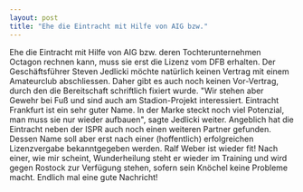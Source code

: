 ```yaml
---
layout: post
title: "Ehe die Eintracht mit Hilfe von AIG bzw."
---
```


Ehe die Eintracht mit Hilfe von AIG bzw. deren Tochterunternehmen Octagon rechnen kann, muss sie erst die Lizenz vom DFB erhalten. Der Geschäftsführer Steven Jedlicki möchte natürlich keinen Vertrag mit einem Amateurclub abschliessen. Daher gibt es auch noch keinen Vor-Vertrag, durch den die Bereitschaft schriftlich fixiert wurde. "Wir stehen aber Gewehr bei Fuß und sind auch am Stadion-Projekt interessiert. Eintracht Frankfurt ist ein sehr guter Name. In der Marke steckt noch viel Potenzial, man muss sie nur wieder aufbauen", sagte Jedlicki weiter. Angeblich hat die Eintracht neben der ISPR auch noch einen weiteren Partner gefunden. Dessen Name soll aber erst nach einer (hoffentlich) erfolgreichen Lizenzvergabe bekanntgegeben werden. Ralf Weber ist wieder fit! Nach einer, wie mir scheint, Wunderheilung steht er wieder im Training und wird gegen Rostock zur Verfügung stehen, sofern sein Knöchel keine Probleme macht. Endlich mal eine gute Nachricht!
